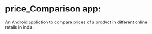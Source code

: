 # price_Comparison app:
An Android appliction to compare prices of a product in different online retails in india.
